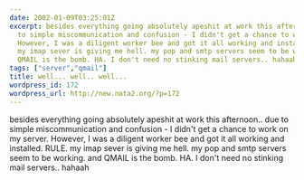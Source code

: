 ```yaml
---
date: 2002-01-09T03:25:01Z
excerpt: besides everything going absolutely apeshit at work this afternoon.. due
  to simple miscommunication and confusion - I didn't get a chance to work on my server.
  However, I was a diligent worker bee and got it all working and installed. RULE.
  my imap sever is giving me hell. my pop and smtp servers seem to be working. and
  QMAIL is the bomb. HA. I don't need no stinking mail servers.. hahaah
tags: ["server","qmail"]
title: well... well.. well...
wordpress_id: 172
wordpress_url: http://new.nata2.org/?p=172
---
```


besides everything going absolutely apeshit at work this afternoon.. due to simple miscommunication and confusion - I didn't get a chance to work on my server. However, I was a diligent worker bee and got it all working and installed. RULE. my imap sever is giving me hell. my pop and smtp servers seem to be working. and QMAIL is the bomb. HA. I don't need no stinking mail servers.. hahaah
